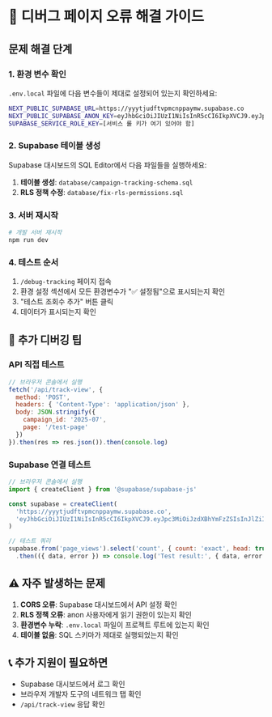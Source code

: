 # 🚨 디버그 페이지 오류 해결 가이드

## 문제 해결 단계

### 1. 환경 변수 확인
`.env.local` 파일에 다음 변수들이 제대로 설정되어 있는지 확인하세요:

```bash
NEXT_PUBLIC_SUPABASE_URL=https://yyytjudftvpmcnppaymw.supabase.co
NEXT_PUBLIC_SUPABASE_ANON_KEY=eyJhbGciOiJIUzI1NiIsInR5cCI6IkpXVCJ9.eyJpc3MiOiJzdXBhYmFzZSIsInJlZiI6Inl5eXRqdWRmdHZwbWNucHBheW13Iiwicm9sZSI6ImFub24iLCJpYXQiOjE3NTE0NDcxMTksImV4cCI6MjA2NzAyMzExOX0.TxT-vnDjFip_CCL7Ag8mR7G59dMdQAKfPLY1S3TJqRE
SUPABASE_SERVICE_ROLE_KEY=[서비스 롤 키가 여기 있어야 함]
```

### 2. Supabase 테이블 생성
Supabase 대시보드의 SQL Editor에서 다음 파일들을 실행하세요:

1. **테이블 생성**: `database/campaign-tracking-schema.sql`
2. **RLS 정책 수정**: `database/fix-rls-permissions.sql`

### 3. 서버 재시작
```bash
# 개발 서버 재시작
npm run dev
```

### 4. 테스트 순서
1. `/debug-tracking` 페이지 접속
2. 환경 설정 섹션에서 모든 환경변수가 "✅ 설정됨"으로 표시되는지 확인
3. "테스트 조회수 추가" 버튼 클릭
4. 데이터가 표시되는지 확인

## 🔧 추가 디버깅 팁

### API 직접 테스트
```javascript
// 브라우저 콘솔에서 실행
fetch('/api/track-view', {
  method: 'POST',
  headers: { 'Content-Type': 'application/json' },
  body: JSON.stringify({
    campaign_id: '2025-07',
    page: '/test-page'
  })
}).then(res => res.json()).then(console.log)
```

### Supabase 연결 테스트
```javascript
// 브라우저 콘솔에서 실행
import { createClient } from '@supabase/supabase-js'

const supabase = createClient(
  'https://yyytjudftvpmcnppaymw.supabase.co',
  'eyJhbGciOiJIUzI1NiIsInR5cCI6IkpXVCJ9.eyJpc3MiOiJzdXBhYmFzZSIsInJlZiI6Inl5eXRqdWRmdHZwbWNucHBheW13Iiwicm9sZSI6ImFub24iLCJpYXQiOjE3NTE0NDcxMTksImV4cCI6MjA2NzAyMzExOX0.TxT-vnDjFip_CCL7Ag8mR7G59dMdQAKfPLY1S3TJqRE'
)

// 테스트 쿼리
supabase.from('page_views').select('count', { count: 'exact', head: true })
  .then(({ data, error }) => console.log('Test result:', { data, error }))
```

## ⚠️ 자주 발생하는 문제

1. **CORS 오류**: Supabase 대시보드에서 API 설정 확인
2. **RLS 정책 오류**: anon 사용자에게 읽기 권한이 있는지 확인
3. **환경변수 누락**: `.env.local` 파일이 프로젝트 루트에 있는지 확인
4. **테이블 없음**: SQL 스키마가 제대로 실행되었는지 확인

## 📞 추가 지원이 필요하면
- Supabase 대시보드에서 로그 확인
- 브라우저 개발자 도구의 네트워크 탭 확인
- `/api/track-view` 응답 확인